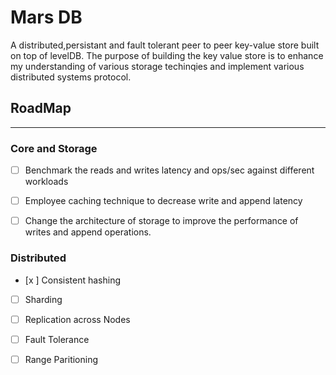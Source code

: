# Mars DB
A distributed,persistant and fault tolerant  peer to peer key-value store built on top of levelDB.
The purpose of building the key value store is to enhance my understanding of various storage techinqies
and implement various distributed systems protocol.

## RoadMap
__________________________

### Core and Storage
- [ ] Benchmark the reads and writes latency and ops/sec against different workloads
- [ ] Employee caching technique to decrease write and append latency
- [ ] Change the architecture of storage to improve the performance of writes and append operations.


### Distributed 
- [x ] Consistent hashing
- [  ] Sharding
- [  ] Replication across Nodes
- [  ] Fault Tolerance
- [  ] Range Paritioning

